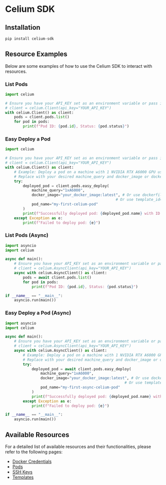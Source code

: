 # Celium SDK

## Installation

```bash
pip install celium-sdk
```

## Resource Examples

Below are some examples of how to use the Celium SDK to interact with resources.

### List Pods

```python
import celium

# Ensure you have your API_KEY set as an environment variable or pass it directly
# client = celium.Client(api_key="YOUR_API_KEY")
with celium.Client() as client:
    pods = client.pods.list()
    for pod in pods:
        print(f"Pod ID: {pod.id}, Status: {pod.status}")
```

### Easy Deploy a Pod

```python
import celium

# Ensure you have your API_KEY set as an environment variable or pass it directly
# client = celium.Client(api_key="YOUR_API_KEY")
with celium.Client() as client:
    # Example: Deploy a pod on a machine with 1 NVIDIA RTX A6000 GPU using a specific docker image
    # Replace with your desired machine_query and docker_image or dockerfile/template_id
    try:
        deployed_pod = client.pods.easy_deploy(
            machine_query="1xA6000", 
            docker_image="your_docker_image:latest", # Or use dockerfile="path/to/your/Dockerfile"
                                                  # Or use template_id="your_template_id"
            pod_name="my-first-celium-pod"
        )
        print(f"Successfully deployed pod: {deployed_pod.name} with ID: {deployed_pod.id}")
    except Exception as e:
        print(f"Failed to deploy pod: {e}")

```

### List Pods (Async)

```python
import asyncio
import celium

async def main():
    # Ensure you have your API_KEY set as an environment variable or pass it directly
    # client = celium.AsyncClient(api_key="YOUR_API_KEY")
    async with celium.AsyncClient() as client:
        pods = await client.pods.list()
        for pod in pods:
            print(f"Pod ID: {pod.id}, Status: {pod.status}")

if __name__ == "__main__":
    asyncio.run(main())
```

### Easy Deploy a Pod (Async)

```python
import asyncio
import celium

async def main():
    # Ensure you have your API_KEY set as an environment variable or pass it directly
    # client = celium.AsyncClient(api_key="YOUR_API_KEY")
    async with celium.AsyncClient() as client:
        # Example: Deploy a pod on a machine with 1 NVIDIA RTX A6000 GPU using a specific docker image
        # Replace with your desired machine_query and docker_image or dockerfile/template_id
        try:
            deployed_pod = await client.pods.easy_deploy(
                machine_query="1xA6000", 
                docker_image="your_docker_image:latest", # Or use dockerfile="path/to/your/Dockerfile"
                                                      # Or use template_id="your_template_id"
                pod_name="my-first-async-celium-pod"
            )
            print(f"Successfully deployed pod: {deployed_pod.name} with ID: {deployed_pod.id}")
        except Exception as e:
            print(f"Failed to deploy pod: {e}")

if __name__ == "__main__":
    asyncio.run(main())
```

## Available Resources

For a detailed list of available resources and their functionalities, please refer to the following pages:

- [Docker Credentials](./reference/resources/docker-credentials.md)
- [Pods](./reference/resources/pods.md)
- [SSH Keys](./reference/resources/ssh-keys.md)
- [Templates](./reference/resources/templates.md)